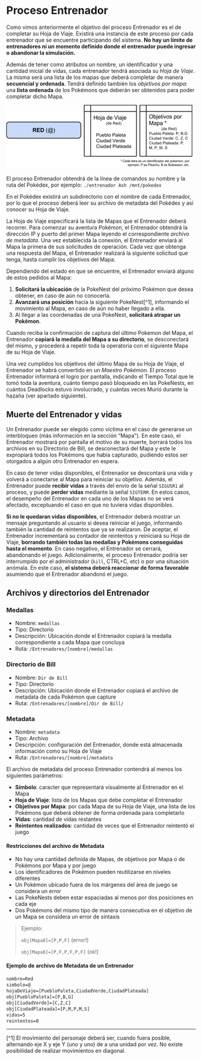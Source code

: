# Proceso Entrenador

Como vimos anteriormente el objetivo del proceso Entrenador es el de completar su Hoja de Viaje. Existirá una instancia de este proceso por cada entrenador que se encuentre participando del sistema. **No hay un límite de entrenadores ni un momento definido donde el entrenador puede ingresar o abandonar la simulación.**

Además de tener como atributos un nombre, un identificador y una cantidad inicial de vidas, cada entrenador tendrá asociada su _Hoja de Viaje_. La misma será una lista de los mapas que deberá completar de manera **secuencial y ordenada**. Tendrá definido también los _objetivos por mapa_: una **lista ordenada** de los Pokémons que deberán ser obtenidos para poder completar dicho Mapa.

![Configuracion de un Entrenador](/assets/image02.png)

El proceso Entrenador obtendrá de la línea de comandos su nombre y la ruta del Pokédex, por ejemplo: `./entrenador Ash /mnt/pokedex`

En el Pokédex existirá un subdirectorio con el nombre de cada Entrenador, por lo que el proceso deberá leer su archivo de metadata del Pokédex y así conocer su Hoja de Viaje.

La Hoja de Viaje especificará la lista de Mapas que el Entrenador deberá recorrer. Para comenzar su aventura Pokémon, el Entrenador obtendrá la dirección IP y puerto del primer Mapa leyendo el correspondiente _archivo de metadata_. Una vez establecida la conexión, el Entrenador enviará al Mapa la primera de sus solicitudes de operación. Cada vez que obtenga una respuesta del Mapa, el Entrenador realizará la siguiente solicitud que tenga, hasta cumplir los objetivos del Mapa.

Dependiendo del estado en que se encuentre, el Entrenador enviará alguno de estos pedidos al Mapa:

1. **Solicitará la ubicación** de la PokeNest del próximo Pokémon que desea obtener, en caso de aún no conocerla.
1. **Avanzará una posición** hacia la siguiente PokeNest[^1], informando el movimiento al Mapa, en caso de aún no haber llegado a ella.
1. Al llegar a las coordenadas de una PokeNest, **solicitará atrapar un Pokémon**.

Cuando reciba la confirmación de captura del último Pokemon del Mapa, el Entrenador **copiará la medalla del Mapa a su directorio**, se desconectará del mismo, y procederá a repetir toda la operatoria con el siguiente Mapa de su Hoja de Viaje.

Una vez cumplidos los objetivos del último Mapa de su Hoja de Viaje, el Entrenador se habrá convertido en un _Maestro Pokémon_. El proceso Entrenador informará el logro por pantalla, indicando el Tiempo Total que le tomó toda la aventura, cuánto tiempo pasó bloqueado en las PokeNests, en cuántos Deadlocks estuvo involucrado, y cuántas veces Murió durante la hazaña (ver apartado siguiente).

## Muerte del Entrenador y vidas

Un Entrenador puede ser elegido como víctima en el caso de generarse un interbloqueo (más información en la sección “Mapa”). En este caso, el Entrenador mostrará por pantalla el motivo de su muerte, borrará todos los archivos en su Directorio de Bill, se desconectará del Mapa y este le expropiará todos los Pokémons que había capturado, pudiendo estos ser otorgados a algún otro Entrenador en espera.

En caso de tener vidas disponibles, el Entrenador se descontará una vida y volverá a conectarse al Mapa para reiniciar su objetivo.
Además, el Entrenador puede **recibir vidas** a través del envío de la señal `SIGUSR1` al proceso, y puede **perder vidas** mediante la señal `SIGTERM`. En estos casos, el desempeño del Entrenador en cada uno de los Mapas no se verá afectado, exceptuando el caso en que no tuviera vidas disponibles.

**Si no le quedaran vidas disponibles**, el Entrenador deberá mostrar un mensaje preguntando al usuario si desea reiniciar el juego, informando también la cantidad de reintentos que ya se realizaron. De aceptar, el Entrenador incrementará su contador de reintentos y reiniciará su Hoja de Viaje, **borrando también todas las medallas y Pokémons conseguidas hasta el momento**. En caso negativo, el Entrenador se cerrará, abandonando el juego.
Adicionalmente, el proceso Entrenador podría ser interrumpido por el administrador (`kill`, CTRL+C, etc) o por una situación anómala. En este caso, **el sistema deberá reaccionar de forma favorable** asumiendo que el Entrenador abandonó el juego.

## Archivos y directorios del Entrenador

### Medallas
* Nombre: `medallas`
* Tipo: Directorio
* Descripción: Ubicación donde el Entrenador copiará la medalla correspondiente a cada Mapa que concluya
* Ruta: `/Entrenadores/[nombre]/medallas`

### Directorio de Bill
* Nombre: `Dir de Bill`
* Tipo: Directorio
* Descripción: Ubicación donde el Entrenador copiará el archivo de metadata de cada Pokémon que capture
* Ruta: `/Entrenadores/[nombre]/Dir de Bill/`

### Metadata

* Nombre: `metadata`
* Tipo: Archivo
* Descripción: configuración del Entrenador, donde está almacenada información como su Hoja de Viaje
* Ruta: `/Entrenadores/[nombre]/metadata`

El archivo de metadata del proceso Entrenador contendrá al menos los siguientes parámetros:

* **Símbolo**: caracter que representará visualmente al Entrenador en el Mapa
* **Hoja de Viaje**: lista de los Mapas que debe completar el Entrenador
* **Objetivos por Mapa**: por cada Mapa de su Hoja de Viaje, una lista de los Pokémons que deberá obtener de forma ordenada para completarlo
* **Vidas**: cantidad de vidas restantes
* **Reintentos realizados**: cantidad de veces que el Entrenador reintentó el juego

#### Restricciones del archivo de Metadata
* No hay una cantidad definida de Mapas, de objetivos por Mapa o de Pokémons por Mapa y por juego
* Los identificadores de Pokémon pueden reutilizarse en niveles diferentes
* Un Pokémon ubicado fuera de los márgenes del área de juego se considera un error
* Las PokeNests deben estar espaciadas al menos por dos posiciones en cada eje
* Dos Pokémons del mismo tipo de manera consecutiva en el objetivo de un Mapa se considera un error de sintaxis

> Ejemplo:
> 
> `obj[Mapa8]=[P,P,F]` (error!)
>
> `obj[Mapa8]=[P,F,P,F,P,F]` (ok!)

#### Ejemplo de archivo de Metadata de un Entrenador
```
nombre=Red
simbolo=@
hojaDeViaje=[PuebloPaleta,CiudadVerde,CiudadPlateada]
obj[PuebloPaleta]=[P,B,G]
obj[CiudadVerde]=[C,Z,C]
obj[CiudadPlateada]=[P,M,P,M,S]
vidas=5
reintentos=0
```

---

[^1] El movimiento del personaje deberá ser, cuando fuera posible, alternando eje X y eje Y (uno y uno) de a una unidad por vez. No existe posibilidad de realizar movimientos en diagonal.
